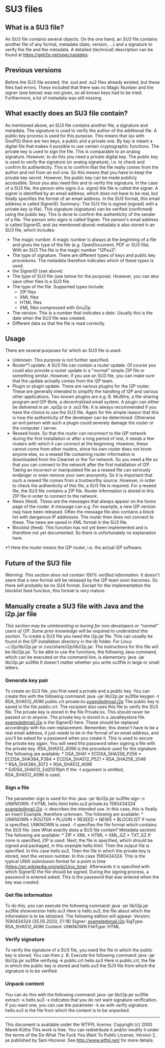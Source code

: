 SU3 files
=========

What is a SU3 file?
-------------------
An SU3 file contains several objects. On the one hand, an SU3 file contains another file of any format, metadata (date, version, ...) and a signature to verify the file and the metadata. A detailed (technical) description can be found at https://geti2p.net/spec/updates.

Previous versions
-----------------
Before the SU3 file existed, the .sud and .su2 files already existed, but these files had errors. These included that there was no Magic Number and the signer (see below) was not given, so all known keys had to be tried. Furthermore, a lot of metadata was still missing.

What exactly does an SU3 file contain?
--------------------------------------
As mentioned above, an SU3 file contains another file, a signature and metadata. The signature is used to verify the author of the additional file. A public key process is used for this purpose. This means that (as with GnuPG) there are two keys, a public and a private one. By key is meant a digital file that makes it possible to use certain cryptographic functions. The private key is used to sign the file. This is comparable to an analog signature. However, to do this you need a private digital key. The public key is used to verify the signature (or analog signature), i.e. to check and confirm its authenticity. This is to confirm that the file really comes from the author and not from an evil one. So this means that you have to keep the private key secret. However, the public key can be made publicly accessible. Since you also need this and to verify the signature. In the case of a SU3 file, the person who signs (i.e. signs) the file is called the signer. A signer is identified by an email address, which does not have to be real, but finally specifies the format of an email address. In the SU3 format, this email address is called SignerID. Summary: The SU3 file is signed (signed) with a private key (a file). This signature (signature) can be verified (confirmed) using the public key. This is done to confirm the authenticity of the sender of a file. The person who signs is called Signer. The person's email address is called SignerID, and (as mentioned above) metadata is also stored in an SU3 file, which includes:
* The magic number. A magic number is always at the beginning of a file and gives
the type of the file (e.g. OpenDocument, PDF or SU3 file). With an SU3
The file is the magic number "I2Psu3".
* The type of signature. There are different types of keys and public key procedures.
The metadata therefore indicates which of these types is used.
* the SignerID (see above)
* The type of SU3 file (see below for the purpose). However, you can also save other files in a SU3 file.
* The type of the file. Supported types include:
    * ZIP files
    * XML files
    * HTML files
    * XML files compressed with GnuZip
* The version. This is a number that indicates a date. Usually this is the date when the SU3 file was created.
* Different data so that the file is read correctly.

Usage
-----
There are several purposes for which an SU3 file is used:
* Unknown. This purpose is not further specified.
* Router*1 update. A SU3 file can contain a router update. Of course you could also provide a router update in a "normal" simple ZIP file or something similar. However, if you use an SU3 file, you can make sure that the update actually comes from the I2P team.
* Plugin or plugin update. There are various plugins for the I2P router. These are generally intended to simplify the handling of I2P and various other applications. Two known plugins are e.g. B. MuWire, a file-sharing program and I2P-Bote, a decentralized email system. A plugin can either be delivered in an .xpi2p or a .su3 file. It is always recommended if you have the choice to use the SU3 file. Again for the simple reason that this is how the authenticity of the developer can be determined. Otherwise an evil person with such a plugin could severely damage the router or the computer / server.
* Reseed hosts. So that the router can reconnect to the I2P network during the first installation or after a long period of rest, it needs a few routers with which it can connect at the beginning. However, these cannot come from other routers, since his own router does not know anyone else, so a reseed file containing router information is downloaded from the Clearnet or the Tor network. So you need a file so that you can connect to the network after the first installation of I2P. Taking an incorrect or manipulated file as a reseed file can seriously endanger or even remove your own anonymity. So it is important that such a reseed file comes from a trustworthy source. However, in order to check the authenticity of this file, a SU3 file is required. For a reseed file, the SU3 file contains a ZIP file. Router information is stored in this ZIP file in order to connect to the network.
* News (feed). These are the messages that always appear on the home page of the router. A message can e.g. For example, a new I2P version may have been released. Often the message file also contains a block list with dangerous IP addresses. The router then does not connect to these. The news are saved in XML format in the SU3 file.
* Blocklist (feed). This function has not yet been implemented and is therefore not yet documented. So there is unfortunately no explanation here.

*1 Here the router means the I2P router, i.e. the actual I2P software.

Future of the SU3 file
----------------------
_Warning: This section does not contain 100% verified information._
It doesn't seem that a new format will be released by the I2P team soon
becomes. So there will probably be no SU4 format. Except for the implementation
the blocklist feed function, this format is very mature.

Manually create a SU3 file with Java and the i2p.jar file
---------------------------------------------------------
_This section may be uninteresting or boring for non-developers or "normal" users of I2P. Some prior knowledge will be required to understand this section._
To create a SU3 file you need the i2p.jar file. This can usually be found in the I2P installation directory in the lib folder. For Linux ~/.i2p/lib/i2p.jar or /usr/share/i2p/lib/i2p.jar. The instructions for this file will be lib/i2p.jar.
To be able to use the functions, the following Java command, which can be executed on the command line, is elementary:
    java -jar lib/i2p.jar su3file
It doesn't matter whether you write su3file in large or small letters.

### Generate key pair
To create an SU3 file, you first need a private and a public key. You can create this with the following command:
    java -jar lib/i2p.jar su3file keygen -t RSA_SHA512_4096 public.crt private.ks example@mail.i2p
The public key is saved in the file public.crt. The recipient also uses this file to verify the SU3 file. The private key is stored in the file Private.ks. This should never be passed on to anyone. The private key is stored in a JavaKeystore file. example@mail.i2p is the SignerID here. These should be replaced accordingly with his own replacement. Remember, this doesn't have to be a real email address, it just needs to be in the format of an email address, and you'll be asked for a password when you create it. This is used to secure the private key again. You will need this password when signing a file with the private key. RSA_SHA512_4096 is the procedure used for the signature. The following are available:
	* DSA_SHA1
	* ECDSA_SHA256_P256
	* ECDSA_SHA384_P384
	* ECDSA_SHA512_P521
	* RSA_SHA256_2048	
	* RSA_SHA384_3072
	* RSA_SHA512_4096	
	* EdDSA_SHA512_Ed25519ph
If the -t argument is omitted, RSA_SHA512_4096 is used.

### Sign a file
The parameter sign is used for this:
    java -jar lib/i2p.jar su3file sign -c UNKNOWN -f HTML hello.html hello.su3 private.ks 1590434324 example@mail.i2p
-c describes the intended use. In this case, this is finally an insert
Example, therefore unknown. The following are available:
	* UNKNOWN
	* ROUTER
	* PLUGIN
	* RESEED
	* NEWS
	* BLOCKLIST
If none is specified, UNKNOWN is used. -f specifies the file format which contains the SU3 file. (see What exactly does a SU3 file contain? Metadata section) The following are available:
	* ZIP
	* XML
	* HTML
	* XML_GZ
	* TXT_GZ
If none is specified, ZIP is used. Next, the file is specified, which should be signed and packaged, in this example hello.html. Then the output file is specified. In this case hello.su3. Then the file in which the private key is stored, next the version number. In this case 1590434324. This is the typical UNIX submission format for a point in time (https://en.wikipedia.org/wiki/Unix_time). Afterwards it is specified with which SignerID the file should be signed. During the signing process, a password is entered asked. This is the password that was entered when the key was created.

### Get file information
To do this, you can execute the following command:
    java -jar lib/i2p.jar su3file showversion hello.su3
Here is hello.su3, the file about which the information is to be obtained.
The following edition will appear:
Version:  1590434324 (25.05.2020, 21:18)
Signer:   example@mail.i2p
SigType:  RSA_SHA512_4096
Content:  UNKNOWN
FileType: HTML

### Verify signature
To verify the signature of a SU3 file, you need the file in which the public key is stored. You can then z. B. Execute the following command:
    java -jar lib/i2p.jar su3file verifysig -k public.crt hello.su3
Here is public.crt, the file in which the public key is stored and hello.su3 the SU3 file from which the signature is to be verified.

### Unpack content
You can do this with the following command:
    java -jar lib/i2p.jar su3file extract -x hello.su3
-x indicates that you do not want signature verification. If you want one, you can use the parameter -k as with verify signature. hello.su3 is the file from which the content is to be unpacked.


---
This document is available under the WTFPL license.
Copyright (c) 2000 Marek Küthe
This work is free. You can redistribute it and/or modify it under the
terms of the Do What The Fuck You Want To Public License, Version 2,
as published by Sam Hocevar. See http://www.wtfpl.net/ for more details.
